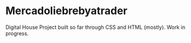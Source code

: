 # Mercadoliebrebyatrader

Digital House Project built so far through CSS and HTML (mostly). Work in progress.
